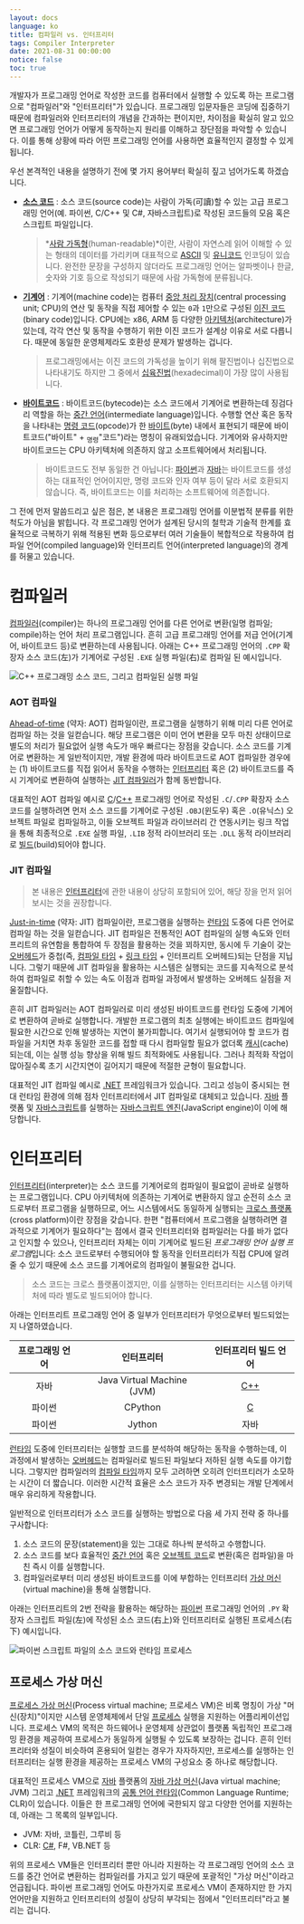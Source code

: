 ```yaml
---
layout: docs
language: ko
title: 컴파일러 vs. 인터프리터
tags: Compiler Interpreter
date: 2021-08-31 00:00:00
notice: false
toc: true
---
```

개발자가 프로그래밍 언어로 작성한 코드를 컴퓨터에서 실행할 수 있도록 하는 프로그램으로 "컴파일러"와 "인터프리터"가 있습니다. 프로그래밍 입문자들은 코딩에 집중하기 때문에 컴파일러와 인터프리터의 개념을 간과하는 편이지만, 차이점을 확실히 알고 있으면 프로그래밍 언어가 어떻게 동작하는지 원리를 이해하고 장단점을 파악할 수 있습니다. 이를 통해 상황에 따라 어떤 프로그래밍 언어를 사용하면 효율적인지 결정할 수 있게 됩니다.

우선 본격적인 내용을 설명하기 전에 몇 가지 용어부터 확실히 짚고 넘어가도록 하겠습니다.

* **[소스 코드](https://ko.wikipedia.org/wiki/소스_코드)**
    : 소스 코드(source code)는 사람이 가독(可讀)할 수 있는 고급 프로그래밍 언어(예. 파이썬, C/C++ 및 C#, 자바스크립트)로 작성된 코드들의 모음 혹은 스크립트 파일입니다.

    > *[사람 가독형](https://ko.wikipedia.org/wiki/인간이_읽을_수_있는_매체)(human-readable)*이란, 사람이 자연스레 읽어 이해할 수 있는 형태의 데이터를 가리키며 대표적으로 [ASCII](https://ko.wikipedia.org/wiki/ASCII) 및 [유니코드](https://ko.wikipedia.org/wiki/유니코드) 인코딩이 있습니다. 완전한 문장을 구성하지 않더라도 프로그래밍 언어는 알파벳이나 한글, 숫자와 기호 등으로 작성되기 때문에 사람 가독형에 분류됩니다.

* **[기계어](https://ko.wikipedia.org/wiki/기계어)**
    : 기계어(machine code)는 컴퓨터 [중앙 처리 장치](https://ko.wikipedia.org/wiki/중앙_처리_장치)(central processing unit; CPU)의 연산 및 동작을 직접 제어할 수 있는 `0`과 `1`만으로 구성된 [이진 코드](https://ko.wikipedia.org/wiki/이진_코드)(binary code)입니다. CPU에는 x86, ARM 등 다양한 [아키텍처](https://ko.wikipedia.org/wiki/명령어_집합)(architecture)가 있는데, 각각 연산 및 동작을 수행하기 위한 이진 코드가 설계상 이유로 서로 다릅니다. 때문에 동일한 운영체제라도 호환성 문제가 발생하는 겁니다.

    > 프로그래밍에서는 이진 코드의 가독성을 높이기 위해 팔진법이나 십진법으로 나타내기도 하지만 그 중에서 [십육진법](https://ko.wikipedia.org/wiki/십육진법)(hexadecimal)이 가장 많이 사용됩니다.

* **[바이트코드](https://ko.wikipedia.org/wiki/바이트코드)**
    : 바이트코드(bytecode)는 소스 코드에서 기계어로 변환하는데 징검다리 역할을 하는 [중간 언어](https://ko.wikipedia.org/wiki/중간_표현)(intermediate language)입니다. 수행할 연산 혹은 동작을 나타내는 [명령 코드](https://ko.wikipedia.org/wiki/명령_코드)(opcode)가 한 [바이트](https://ko.wikipedia.org/wiki/바이트)(byte) 내에서 표현되기 때문에 바이트코드("바이트" + <sub>명령</sub>"코드")라는 명칭이 유래되었습니다. 기계어와 유사하지만 바이트코드는 CPU 아키텍처에 의존하지 않고 소프트웨어에서 처리됩니다.
        
    > 바이트코드도 전부 동일한 건 아닙니다: [파이썬](/docs/ko.Python)과 [자바](https://ko.wikipedia.org/wiki/자바_(프로그래밍_언어))는 바이트코드를 생성하는 대표적인 언어이지만, 명령 코드와 인자 여부 등이 달라 서로 호환되지 않습니다. 즉, 바이트코드는 이를 처리하는 소프트웨어에 의존합니다.

그 전에 먼저 말씀드리고 싶은 점은, 본 내용은 프로그래밍 언어를 이분법적 분류를 위한 척도가 아님을 밝힙니다. 각 프로그래밍 언어가 설계된 당시의 철학과 기술적 한계를 효율적으로 극복하기 위해 적용된 변화 등으로부터 여러 기술들이 복합적으로 작용하여 컴파일 언어(compiled language)와 인터프리트 언어(interpreted language)의 경계를 허물고 있습니다.

# 컴파일러
[컴파일러](https://ko.wikipedia.org/wiki/컴파일러)(compiler)는 하나의 프로그래밍 언어를 다른 언어로 변환(일명 컴파일; compile)하는 언어 처리 프로그램입니다. 흔히 고급 프로그래밍 언어를 저급 언어(기계어, 바이트코드 등)로 변환하는데 사용됩니다. 아래는 C++ 프로그래밍 언어의 `.CPP` 확장자 소스 코드(左)가 기계어로 구성된 `.EXE` 실행 파일(右)로 컴파일 된 예시입니다.

![C++ 프로그래밍 소스 코드, 그리고 컴파일된 실행 파일](/images/blog/compiler_vs_interpreter/programming_lang_compile.png)

### AOT 컴파일
[Ahead-of-time](https://ko.wikipedia.org/wiki/AOT_컴파일) (약자: AOT) 컴파일이란, 프로그램을 실행하기 위해 미리 다른 언어로 컴파일 하는 것을 일컫습니다. 해당 프로그램은 이미 언어 변환을 모두 마친 상태이므로 별도의 처리가 필요없어 실행 속도가 매우 빠르다는 장점을 갖습니다. 소스 코드를 기계어로 변환하는 게 일반적이지만, 개발 환경에 따라 바이트코드로 AOT 컴파일한 경우에는 (1) 바이트코드를 직접 읽어서 동작을 수행하는 [인터프리터](#인터프리터) 혹은 (2) 바이트코드를 즉시 기계어로 변환하여 실행하는 [JIT 컴파일러](#jit-컴파일)가 함께 동반합니다.

대표적인 AOT 컴파일 예시로 [C](/docs/ko.C)/[C++](/docs/ko.Cpp) 프로그래밍 언어로 작성된 `.C`/`.CPP` 확장자 소스 코드를 실행하려면 먼저 소스 코드를 기계어로 구성된 `.OBJ`(윈도우) 혹은 `.O`(유닉스) 오브젝트 파일로 컴파일하고, 이들 오브젝트 파일과 라이브러리 간 연동시키는 링크 작업을 통해 최종적으로 `.EXE` 실행 파일, `.LIB` 정적 라이브러리 또는 `.DLL` 동적 라이브러리로 [빌드](https://ko.wikipedia.org/wiki/소프트웨어_빌드)(build)되어야 합니다.

### JIT 컴파일
> 본 내용은 [인터프리터](#인터프리터)에 관한 내용이 상당히 포함되어 있어, 해당 장을 먼저 읽어보시는 것을 권장합니다.

[Just-in-time](https://ko.wikipedia.org/wiki/JIT_컴파일) (약자: JIT) 컴파일이란, 프로그램을 실행하는 [런타임](https://ko.wikipedia.org/wiki/런타임) 도중에 다른 언어로 컴파일 하는 것을 일컫습니다. JIT 컴파일은 전통적인 AOT 컴파일의 실행 속도와 인터프리트의 유연함을 통합하여 두 장점을 활용하는 것을 꾀하지만, 동시에 두 기술이 갖는 [오버헤드](https://ko.wikipedia.org/wiki/오버헤드)가 중첩(즉, [컴파일 타임](https://ko.wikipedia.org/wiki/컴파일_타임) + [링크 타임](https://ko.wikipedia.org/wiki/링크_타임) + 인터프리트 오버헤드)되는 단점을 지닙니다. 그렇기 때문에 JIT 컴파일을 활용하는 시스템은 실행되는 코드를 지속적으로 분석하여 컴파일로 취할 수 있는 속도 이점과 컴파일 과정에서 발생하는 오버헤드 실점을 저울질합니다.

흔히 JIT 컴파일러는 AOT 컴파일러로 미리 생성된 바이트코드를 런타임 도중에 기계어로 변환하여 곧바로 실행합니다. 개발한 프로그램의 최초 실행에는 바이트코드 컴파일에 필요한 시간으로 인해 발생하는 지연이 불가피합니다. 여기서 실행되어야 할 코드가 컴파일을 거치면 차후 동일한 코드를 접할 때 다시 컴파일할 필요가 없더록 [캐시](https://ko.wikipedia.org/wiki/캐시)(cache)되는데, 이는 실행 성능 향상을 위해 빌드 최적화에도 사용됩니다. 그러나 최적화 작업이 많아질수록 초기 시간지연이 길어지기 때문에 적절한 균형이 필요합니다.

대표적인 JIT 컴파일 예시로 [.NET](/docs/ko.Csharp#net) 프레임워크가 있습니다. 그리고 성능이 중시되는 현대 런타임 환경에 의해 점차 인터프리터에서 JIT 컴파일로 대체되고 있습니다. [자바](https://ko.wikipedia.org/wiki/자바_(소프트웨어_플랫폼)) 플랫폼 및  [자바스크립트](/docs/ko.JavaScript)를 실행하는 [자바스크립트 엔진](https://ko.wikipedia.org/wiki/자바스크립트_엔진)(JavaScript engine)이 이에 해당합니다.

# 인터프리터
[인터프리터](https://ko.wikipedia.org/wiki/인터프리터)(interpreter)는 소스 코드를 기계어로의 컴파일이 필요없이 곧바로 실행하는 프로그램입니다. CPU 아키텍처에 의존하는 기계어로 변환하지 않고 순전히 소스 코드로부터 프로그램을 실행하므로, 어느 시스템에서도 동일하게 실행되는 [크로스 플랫폼](https://ko.wikipedia.org/wiki/크로스_플랫폼)(cross platform)이란 장점을 갖습니다. 한편 "컴퓨터에서 프로그램을 실행하려면 결과적으로 기계어가 필요하다"는 점에서 결국 인터프리터와 컴파일러는 다를 바가 없다고 인지할 수 있으나, 인터프리터 자체는 이미 기계어로 빌드된 *프로그래밍 언어 실행 프로그램*입니다: 소스 코드로부터 수행되어야 할 동작을 인터프리터가 직접 CPU에 알려줄 수 있기 때문에 소스 코드를 기계어로의 컴파일이 불필요한 겁니다.

> 소스 코드는 크로스 플랫폼이겠지만, 이를 실행하는 인터프리터는 시스템 아키텍처에 따라 별도로 빌드되어야 합니다.

아래는 인터프리트 프로그래밍 언어 중 일부가 인터프리터가 무엇으로부터 빌드되었는지 나열하였습니다.

| 프로그래밍 언어 | 인터프리터 | 인터프리터 빌드 언어 |
|:--------:|:---------------:|:--------:|
| 자바      | Java Virtual Machine (JVM) | [C++](/docs/ko.Cpp) |
| 파이썬    | CPython                    | [C](/docs/ko.C)     |
| 파이썬    | Jython                     | 자바                 |

[런타임](https://ko.wikipedia.org/wiki/런타임) 도중에 인터프리터는 실행할 코드를 분석하여 해당하는 동작을 수행하는데, 이 과정에서 발생하는 [오버헤드](https://ko.wikipedia.org/wiki/오버헤드)는 컴파일러로 빌드된 파일보다 저하된 실행 속도를 야기합니다. 그렇지만 컴파일러의 [컴파일 타임](https://ko.wikipedia.org/wiki/컴파일_타임)까지 모두 고려하면 오히려 인터프티러가 소모하는 시간이 더 짧습니다. 이러한 시간적 효율은 소스 코드가 자주 변경되는 개발 단계에서 매우 유리하게 작용합니다.

일반적으로 인터프리터가 소스 코드를 실행하는 방법으로 다음 세 가지 전략 중 하나를 구사합니다:

1. 소스 코드의 문장(statement)을 있는 그대로 하나씩 분석하고 수행합니다.
2. 소스 코드를 보다 효율적인 [중간 언어](https://ko.wikipedia.org/wiki/중간_표현) 혹은 [오브젝트 코드](https://ko.wikipedia.org/wiki/목적_파일)로 변환(혹은 컴파일)을 마친 즉시 이를 실행합니다.
3. 컴파일러로부터 미리 생성된 바이트코드를 이에 부합하는 인터프리터 [가상 머신](#프로세스-가상-머신)(virtual machine)을 통해 실행합니다.

아래는 인터프리트의 2번 전략을 활용하는 해당하는 [파이썬](/docs/ko.Python) 프로그래밍 언어의 `.PY` 확장자 스크립트 파일(左)에 작성된 소스 코드(右上)와 인터프리터로 실행된 프로세스(右下) 예시입니다.

![파이썬 스크립트 파일의 소스 코드와 런타임 프로세스](/images/blog/compiler_vs_interpreter/programming_lang_interpret.png)

## 프로세스 가상 머신
[프로세스 가상 머신](https://ko.wikipedia.org/wiki/가상_머신#프로세스_가상_머신[1])(Process virtual machine; 프로세스 VM)은 비록 명칭이 가상 "머신(장치)"이지만 시스템 운영체제에서 단일 [프로세스](/docs/ko.Process#프로세스) 실행을 지원하는 어플리케이션입니다. 프로세스 VM의 목적은 하드웨어나 운영체제 상관없이 플랫폼 독립적인 프로그래밍 환경을 제공하여 프로세스가 동일하게 실행될 수 있도록 보장하는 겁니다. 흔히 인터프리터와 성질이 비슷하여 혼용되어 일컫는 경우가 자자하지만, 프로세스를 실행하는 인터프리터는 실행 환경을 제공하는 프로세스 VM의 구성요소 중 하나로 해당합니다.

대표적인 프로세스 VM으로 [자바](https://ko.wikipedia.org/wiki/자바_(소프트웨어_플랫폼)) 플랫폼의 [자바 가상 머신](https://ko.wikipedia.org/wiki/자바_가상_머신)(Java virtual machine; JVM) 그리고 [.NET](/docs/ko.Csharp#net) 프레임워크의 [공통 언어 런타임](https://ko.wikipedia.org/wiki/공통_언어_런타임)(Common Language Runtime; CLR)이 있습니다. 이들은 한 프로그래밍 언어에 국한되지 않고 다양한 언어를 지원하는데, 아래는 그 목록의 일부입니다.

* JVM: 자바, 코틀린, 그루비 등
* CLR: [C#](/docs/ko.Csharp), F#, VB.NET 등

위의 프로세스 VM들은 인터프리터 뿐만 아니라 지원하는 각 프로그래밍 언어의 소스 코드를 중간 언어로 변환하는 컴파일러를 가지고 있기 때문에 포괄적인 "가상 머신"이라고 언급됩니다. 파이썬 프로그래밍 언어도 마찬가지로 프로세스 VM이 존재하지만 한 가지 언어만을 지원하고 인터프리터의 성질이 상당히 부각되는 점에서 "인터프리터"라고 불리는 겁니다.
